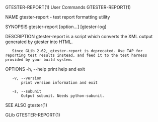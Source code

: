 GTESTER-REPORT(1)                                                                                                                                    User Commands                                                                                                                                    GTESTER-REPORT(1)

NAME
       gtester-report - test report formatting utility

SYNOPSIS
       gtester-report [option...] [gtester-log]

DESCRIPTION
       gtester-report is a script which converts the XML output generated by gtester into HTML.

       Since GLib 2.62, gtester-report is deprecated. Use TAP for reporting test results instead, and feed it to the test harness provided by your build system.

OPTIONS
       -h, --help
           print help and exit

       -v, --version
           print version information and exit

       -s, --subunit
           Output subunit. Needs python-subunit.

SEE ALSO
       gtester(1)

GLib                                                                                                                                                                                                                                                                                                  GTESTER-REPORT(1)
